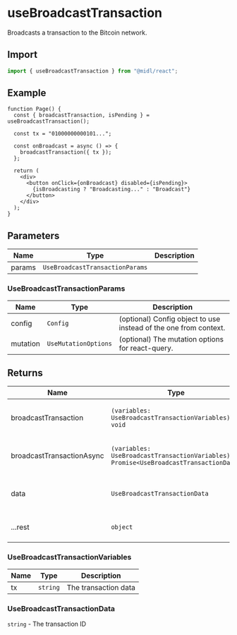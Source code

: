 # useBroadcastTransaction

Broadcasts a transaction to the Bitcoin network.

## Import

```ts
import { useBroadcastTransaction } from "@midl/react";
```

## Example

```tsx
function Page() {
  const { broadcastTransaction, isPending } = useBroadcastTransaction();

  const tx = "01000000000101...";

  const onBroadcast = async () => {
    broadcastTransaction({ tx });
  };

  return (
    <div>
      <button onClick={onBroadcast} disabled={isPending}>
        {isBroadcasting ? "Broadcasting..." : "Broadcast"}
      </button>
    </div>
  );
}
```

## Parameters

| Name   | Type                            | Description |
| ------ | ------------------------------- | ----------- |
| params | `UseBroadcastTransactionParams` |             |

### UseBroadcastTransactionParams

| Name     | Type                 | Description                                                      |
| -------- | -------------------- | ---------------------------------------------------------------- |
| config   | `Config`             | (optional) Config object to use instead of the one from context. |
| mutation | `UseMutationOptions` | (optional) The mutation options for react-query.                 |

## Returns

| Name                      | Type                                                                                    | Description                        |
| ------------------------- | --------------------------------------------------------------------------------------- | ---------------------------------- |
| broadcastTransaction      | `(variables: UseBroadcastTransactionVariables) => void`                                 | The broadcast transaction function |
| broadcastTransactionAsync | `(variables: UseBroadcastTransactionVariables) => Promise<UseBroadcastTransactionData>` | The broadcast transaction function |
| data                      | `UseBroadcastTransactionData`                                                           | The broadcast transaction data     |
| ...rest                   | `object`                                                                                | Additional mutation state          |

### UseBroadcastTransactionVariables

| Name | Type     | Description          |
| ---- | -------- | -------------------- |
| tx   | `string` | The transaction data |

### UseBroadcastTransactionData

`string` - The transaction ID
